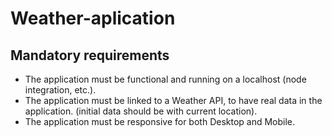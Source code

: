# **Weather-aplication**
## Mandatory requirements
- The application must be functional and running on a localhost (node integration, etc.).
- The application must be linked to a Weather API, to have real data in the application. (initial data should be with current location).
- The application must be responsive for both Desktop and Mobile.
